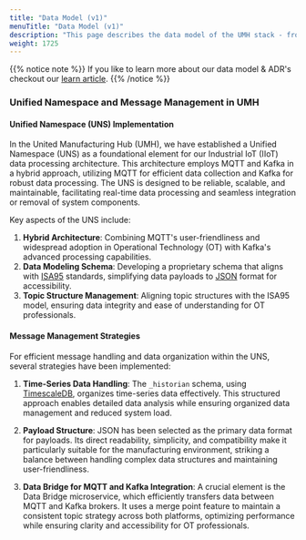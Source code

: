 ```yaml
---
title: "Data Model (v1)"
menuTitle: "Data Model (v1)"
description: "This page describes the data model of the UMH stack - from the message payloads up to database tables."
weight: 1725
---
```


{{% notice note %}}
If you like to learn more about our data model & ADR's checkout our [learn article](https://learn.umh.app/lesson/data-modeling-in-the-unified-namespace-mqtt-kafka/).
{{% /notice %}}

### Unified Namespace and Message Management in UMH

#### Unified Namespace (UNS) Implementation

In the United Manufacturing Hub (UMH), we have established a Unified Namespace (UNS) as a foundational element for our Industrial IoT (IIoT) data processing architecture. This architecture employs MQTT and Kafka in a hybrid approach, utilizing MQTT for efficient data collection and Kafka for robust data processing. The UNS is designed to be reliable, scalable, and maintainable, facilitating real-time data processing and seamless integration or removal of system components.

Key aspects of the UNS include:
1. **Hybrid Architecture**: Combining MQTT's user-friendliness and widespread adoption in Operational Technology (OT) with Kafka's advanced processing capabilities.
2. **Data Modeling Schema**: Developing a proprietary schema that aligns with [ISA95](https://en.wikipedia.org/wiki/ANSI/ISA-95) standards, simplifying data payloads to [JSON](https://www.json.org/json-en.html) format for accessibility.
3. **Topic Structure Management**: Aligning topic structures with the ISA95 model, ensuring data integrity and ease of understanding for OT professionals.

#### Message Management Strategies

For efficient message handling and data organization within the UNS, several strategies have been implemented:

1. **Time-Series Data Handling**: The `_historian` schema, using [TimescaleDB](https://www.timescale.com/), organizes time-series data effectively. This structured approach enables detailed data analysis while ensuring organized data management and reduced system load.

2. **Payload Structure**: JSON has been selected as the primary data format for payloads. Its direct readability, simplicity, and compatibility make it particularly suitable for the manufacturing environment, striking a balance between handling complex data structures and maintaining user-friendliness.

3. **Data Bridge for MQTT and Kafka Integration**: A crucial element is the Data Bridge microservice, which efficiently transfers data between MQTT and Kafka brokers. It uses a merge point feature to maintain a consistent topic strategy across both platforms, optimizing performance while ensuring clarity and accessibility for OT professionals.
